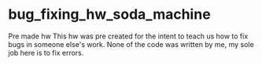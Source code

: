 # bug_fixing_hw_soda_machine
Pre made hw
This hw was pre created for the intent to teach us how to fix bugs in someone else's work.
None of the code was written by me, my sole job here is to fix errors.
